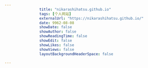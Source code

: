 ---
                title: "nikarashihatsu.github.io"
                tags: [个人网站]
                externalUrl: "https://nikarashihatsu.github.io/"
                date: 9962-08-08
                showDate: false
                showAuthor: false
                showReadingTime: false
                showEdit: false
                showLikes: false
                showViews: false
                layoutBackgroundHeaderSpace: false
                ---

